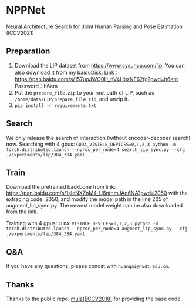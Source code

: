 # NPPNet
Neural Architecture Search for Joint Human Parsing and Pose Estimation (ICCV2021)

## Preparation
1. Download the LIP dataset from https://www.sysuhcp.com/lip. You can also download it from my baiduDisk: 
Link：https://pan.baidu.com/s/157uoJWO0H_nV4HbzNE62fg?pwd=h6em 
Password：h6em
2. Put the `prepare_file.zip` to your root path of LIP, such as `/home/data/LIP/prepare_file.zip`, and unzip it.
3. `pip install -r requirements.txt`

## Search
We only release the search of interaction (without encoder-decoder search) now.
Searching with 4 gpus:
`CUDA_VISIBLE_DEVICES=0,1,2,3 python -m torch.distributed.launch --nproc_per_node=4 search_lip_sync.py --cfg ./experiments/lip/384_384.yaml`

## Train
Download the pretrained backbone from link: https://pan.baidu.com/s/1sIcNXZnM4_U6nthmJAo6NA?pwd=2050 
with the extracing code: 2050, and modify the model path in the line 205 of augment_lip_sync.py.
The newest model weight can be also downloaded from the link.

Training with 4 gpus:
`CUDA_VISIBLE_DEVICES=0,1,2,3 python -m torch.distributed.launch --nproc_per_node=4 augment_lip_sync.py --cfg ./experiments/lip/384_384.yaml`

## Q&A
If you have any questions, please concat with `huangai@nudt.edu.cn`.

## Thanks
Thanks to the public repo: [mula(ECCV2018)](https://github.com/GuHuangAI/pytorch-mula) for providing the base code.
